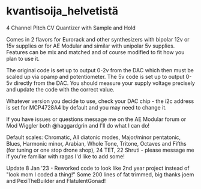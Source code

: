 # kvantisoija_helvetistä
4 Channel Pitch CV Quantizer with Sample and Hold

Comes in 2 flavors for Eurorack and other synthesizers with bipolar 12v or 15v supplies or for AE Modular and similar with unipolar 5v supplies. 
Features can be mix and matched and of course modified to fit how you plan to use it. 

The original code is set up to output 0-2v from the DAC which then must be scaled up via opamp and potentiometer.
The 5v code is set up to output 0-5v directly from the DAC. You should measure your supply voltage precisely and update the code with the correct value.

Whatever version you decide to use, check your DAC chip - the i2c address is set for MCP4728A4 by default and you may need to change it.

If you have issues or questions message me on the AE Modular forum or Mod Wiggler both @haggardgrin and I'll do what I can do!

Default scales: Chromatic, All diatonic modes, Major/minor pentatonic, Blues, Harmonic minor, Arabian, Whole Tone, Tritone, Octaves and Fifths (for tuning or one stop drone shop), 24 TET, 22 Shruti - please message me if you're familiar with ragas I'd like to add some!


Update 8 Jan '23 - Reworked code to look like 2nd year project instead of "look mom I coded a thing!" Some 200 lines of fat trimmed, big thanks joem and PexiTheBuilder and FlatulentGonad!
